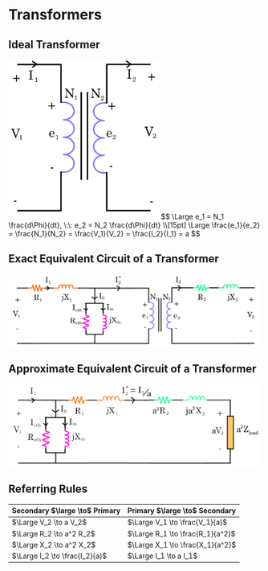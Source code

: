 # Transformers

## Ideal Transformer

<img alt="Ideal Transformer" src="img/Transformers/IdealTransformer.png" width="300" />
$$
\Large e_1 = N_1 \frac{d\Phi}{dt}, \:\: e_2 = N_2 \frac{d\Phi}{dt} \\[15pt]
\Large \frac{e_1}{e_2} = \frac{N_1}{N_2} = \frac{V_1}{V_2} = \frac{I_2}{I_1} = a
$$

## Exact Equivalent Circuit of a Transformer

![Exact Equivalent Circuit](img/Transformers/ExactEquivalentCircuit.png)

## Approximate Equivalent Circuit of a Transformer

![Approximate Equivalent Circuit](img/Transformers/ApproximateEquivalentCircuit.png)

## Referring Rules

Secondary $\large \to$ Primary | Primary $\large \to$ Secondary
--- | ---
$\Large V_2 \to a V_2$ | $\Large V_1 \to \frac{V_1}{a}$ 
$\Large R_2 \to a^2 R_2$ | $\Large R_1 \to \frac{R_1}{a^2}$ 
$\Large X_2 \to a^2 X_2$ | $\Large X_1 \to \frac{X_1}{a^2}$ 
$\Large I_2 \to \frac{I_2}{a}$ | $\Large I_1 \to a I_1$ 